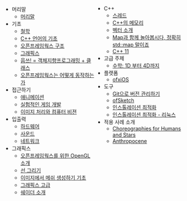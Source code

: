 <div style="width: 50%; float: left;">


<ul>
<li>머리말

<ul>
<li><a target="_blank" href="http://openframeworks.cc/ofBook/chapters/foreword.html">머리말</a></li>
</ul>
</li>
<li>기초

<ul>
<li><a target="_blank" href="http://openframeworks.cc/ofBook/chapters/of_philosophy.html">철학</a></li>
<li><a target="_blank" href="http://openframeworks.cc/ofBook/chapters/cplusplus_basics.html">C++ 언어의 기초</a></li>
<li><a target="_blank" href="http://openframeworks.cc/ofBook/chapters/setup_and_project_structure.html">오픈프레임웍스 구조</a></li>
<li><a target="_blank" href="http://openframeworks.cc/ofBook/chapters/intro_to_graphics.html">그래픽스</a></li>
<li><a target="_blank" href="http://openframeworks.cc/ofBook/chapters/OOPs!.html">웁쓰! = 객체지향프로그래밍 + 클래스</a></li>
<li><a target="_blank" href="http://openframeworks.cc/ofBook/chapters/how_of_works.html">오픈프레임웍스는 어떻게 동작하는가</a></li>
</ul>
</li>
<li>접근하기

<ul>
<li><a target="_blank" href="http://openframeworks.cc/ofBook/chapters/animation.html">애니메이션</a></li>
<li><a target="_blank" href="http://openframeworks.cc/ofBook/chapters/game_design.html">실험적인 게임 개발</a></li>
<li><a target="_blank" href="http://openframeworks.cc/ofBook/chapters/image_processing_computer_vision.html">이미지 처리와 컴퓨터 비젼</a></li>
</ul>
</li>
<li>입출력

<ul>
<li><a target="_blank" href="http://openframeworks.cc/ofBook/chapters/hardware.html">하드웨어</a></li>
<li><a target="_blank" href="http://openframeworks.cc/ofBook/chapters/sound.html">사운드</a></li>
<li><a target="_blank" href="http://openframeworks.cc/ofBook/chapters/network.html">네트워크</a></li>
</ul>
</li>
<li>그래픽스

<ul>
<li><a target="_blank" href="http://openframeworks.cc/ofBook/chapters/openGL.html">오픈프레임웍스를 위한 OpenGL 소개</a></li>
<li><a target="_blank" href="http://openframeworks.cc/ofBook/chapters/lines.html">선 그리기</a></li>
<li><a target="_blank" href="http://openframeworks.cc/ofBook/chapters/generativemesh.html">이미지에서 메쉬 생성하기 기초</a></li>
<li><a target="_blank" href="http://openframeworks.cc/ofBook/chapters/advanced_graphics.html">그래픽스 고급</a></li>
<li><a target="_blank" href="http://openframeworks.cc/ofBook/chapters/shaders.html">쉐이더 소개</a></li>
</ul>
</li>


</ul> 
</div>
<div style="width: 50%; float: left;">
<ul>

<li>C++

<ul>
<li><a target="_blank" href="http://openframeworks.cc/ofBook/chapters/threads.html">스레드</a></li>
<li><a target="_blank" href="http://openframeworks.cc/ofBook/chapters/memory.html">C++의 메모리</a></li>
<li><a target="_blank" href="http://openframeworks.cc/ofBook/chapters/stl_vector.html">벡터 소개</a></li>
<li><a target="_blank" href="http://openframeworks.cc/ofBook/chapters/stl_map.html">Map과 함께 놀아봅시다, 정확히 std::map 말이죠</a></li>
<li><a target="_blank" href="http://openframeworks.cc/ofBook/chapters/c++11.html">C++ 11</a></li>
</ul>
</li>


<li>고급 주제

<ul>
<li><a target="_blank" href="http://openframeworks.cc/ofBook/chapters/math.html">수학: 1D 부터 4D까지</a></li>
</ul>
</li>
<li>플랫폼

<ul>
<li><a target="_blank" href="http://openframeworks.cc/ofBook/chapters/ios.html">ofxiOS</a></li>
</ul>
</li>
<li>도구

<ul>
<li><a target="_blank" href="http://openframeworks.cc/ofBook/chapters/version_control_with_git.html">Git으로 버전 관리하기</a></li>
<li><a target="_blank" href="http://openframeworks.cc/ofBook/chapters/ofSketch.html">ofSketch</a></li>
<li><a target="_blank" href="http://openframeworks.cc/ofBook/chapters/installation_up_4evr_macosx.html">인스톨레이션 최적화</a></li>
<li><a target="_blank" href="http://openframeworks.cc/ofBook/chapters/installation_up_4evr_linux.html">인스톨레이션 최적화 - 리눅스</a></li>
</ul>
</li>
<li>적용 사례 소개

<ul>
<li><a target="_blank" href="http://openframeworks.cc/ofBook/chapters/project_eva.html">Choreographies for Humans and Stars</a></li>
<li><a target="_blank" href="http://openframeworks.cc/ofBook/chapters/project_joel.html">Anthropocene</a></li>
</ul>
</li>
</ul>




</div>
